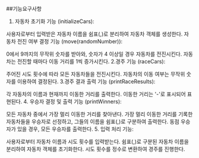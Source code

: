 ##기능요구사항
1. 자동차 초기화 기능 (initializeCars):

사용자로부터 입력받은 자동차 이름을 쉼표(,)로 분리하여 자동차 객체를 생성한다.
자동차 전진 여부 결정 기능 (move(randomNumber)):

0에서 9까지의 무작위 숫자를 받아와, 숫자가 4 이상일 경우 자동차를 전진시킨다.
자동차는 전진할 때마다 이동 거리를 1씩 증가시킨다.
2.경주 기능 (raceCars):

주어진 시도 횟수에 따라 모든 자동차들을 전진시킨다.
자동차의 이동 여부는 무작위 숫자를 이용하여 결정된다.
3.경주 결과 출력 기능 (printRaceResults):

각 자동차의 이름과 현재까지 이동한 거리를 출력한다.
이동한 거리는 '-'로 표시되어 표현된다.
4. 우승자 결정 및 출력 기능 (printWinners):

모든 자동차 중에서 가장 멀리 이동한 거리를 찾아낸다.
가장 멀리 이동한 거리를 기록한 자동차들을 우승자로 선정하고, 그들의 이름을 쉼표(,)로 구분하여 출력한다.
동점 우승자가 있을 경우, 모든 우승자를 출력한다.
5. 입력 처리 기능:

사용자로부터 자동차 이름과 시도 횟수를 입력받는다.
쉼표(,)로 구분된 자동차 이름을 분리하여 자동차 객체를 초기화한다.
시도 횟수를 정수로 변환하여 경주를 진행한다.
